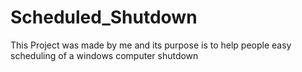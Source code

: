 # Scheduled_Shutdown
This Project was made by me and its purpose is to help people easy scheduling of a windows computer shutdown
